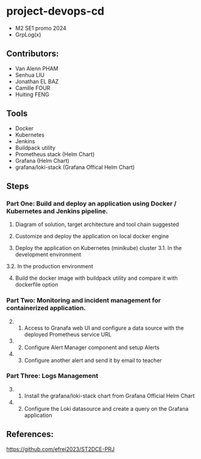 # project-devops-cd
  - M2 SE1 promo 2024
  - GrpLog(x)

## Contributors: 
  - Van Alenn PHAM
  - Senhua LIU
  - Jonathan EL BAZ
  - Camille FOUR
  - Huiting FENG

## Tools
  - Docker
  - Kubernetes
  - Jenkins
  - Buildpack utility
  - Prometheus stack (Helm Chart)
  - Grafana (Helm Chart)
  - grafana/loki-stack (Grafana Offical Helm Chart)


## Steps
### Part One: Build and deploy an application using Docker / Kubernetes and Jenkins pipeline. 
1. Diagram of solution, target architecture and tool chain suggested

2. Customize and deploy the application on local docker engine

3. Deploy the application on Kubernetes (minikube) cluster
3.1. In the development environment

3.2. In the production environment

4. Build the docker image with buildpack utility and compare it with dockerfile option


### Part Two: Monitoring and incident management for containerized application.
2. 1. Access to Granafa web UI and configure a data source with the deployed Prometheus service URL

2. 2. Configure Alert Manager component and setup Alerts


2. 3. Configure another alert and send it by email to teacher


### Part Three: Logs Management
3. 1. Install the grafana/loki-stack chart from Grafana Official Helm Chart

3. 2. Configure the Loki datasource and create a query on the Grafana application



## References:

  https://github.com/efrei2023/ST2DCE-PRJ